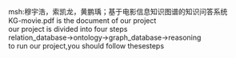 msh:穆宇浩，索凯龙，黄鹏瑀；基于电影信息知识图谱的知识问答系统<br>
KG-movie.pdf is the document of our project<br>
our project is divided into four steps<br>
relation_database->ontology->graph_database->reasoning<br>
to run our project,you should follow thesesteps<br>
